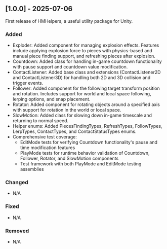 ﻿## [1.0.0] - 2025-07-06

First release of HMHelpers, a useful utility package for Unity.

### Added
- Exploder: Added component for managing explosion effects. Features include applying explosion force to pieces with physics-based and manual piece finding support, and refreshing pieces after explosion.
- Countdown: Added class for handling in-game countdown functionality with pause support and countdown value modification.
- ContactListener: Added base class and extensions (ContactListener2D and ContactListener3D) for handling both 2D and 3D collision and trigger events.
- Follower: Added component for the following target transform position and rotation. Includes support for world and local space following, lerping options, and snap placement.
- Rotator: Added component for rotating objects around a specified axis with support for rotation in the world or local space.
- SlowMotion: Added class for slowing down in-game timescale and returning to normal speed.
- Helper enums: Added PiecesFindingTypes, RefreshTypes, FollowTypes, LerpTypes, ContactTypes, and ContactStatusTypes enums.
- Comprehensive test coverage:
  - EditMode tests for verifying Countdown functionality's pause and time modification features
  - PlayMode tests for runtime behavior validation of Countdown, Follower, Rotator, and SlowMotion components
  - Test framework with both PlayMode and EditMode testing assemblies

### Changed
- N/A

### Fixed
- N/A

### Removed
- N/A